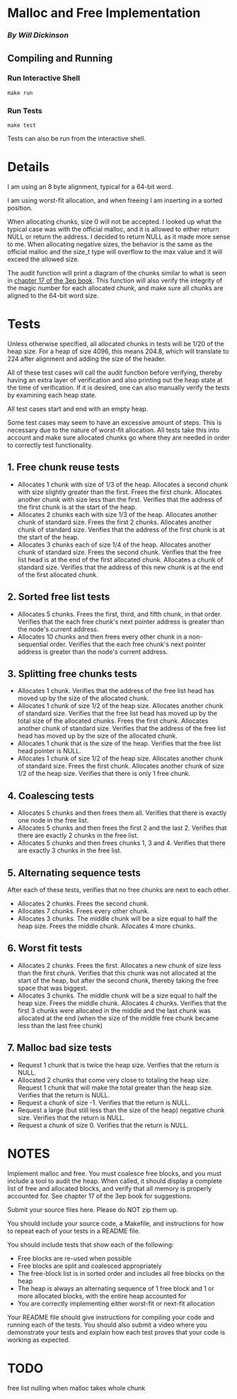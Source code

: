# Malloc and Free Implementation
### *By Will Dickinson*

## Compiling and Running


### Run Interactive Shell
```
make run
```

### Run Tests
```
make test
```

Tests can also be run from the interactive shell.


# Details

I am using an 8 byte alignment, typical for a 64-bit word.

I am using worst-fit allocation, and when freeing I am inserting in a sorted position.

When allocating chunks, size 0 will not be accepted. I looked up what the typical case was with the official malloc, and it is allowed to either return NULL or return the address. I decided to return NULL as it made more sense to me. When allocating negative sizes, the behavior is the same as the official malloc and the size_t type will overflow to the max value and it will exceed the allowed size.

The audit function will print a diagram of the chunks similar to what is seen in [chapter 17 of the 3ep book](http://pages.cs.wisc.edu/~remzi/OSTEP/vm-freespace.pdf). This function will also verify the integrity of the magic number for each allocated chunk, and make sure all chunks are aligned to the 64-bit word size.

# Tests

Unless otherwise specified, all allocated chunks in tests will be 1/20 of the heap size. For a heap of size 4096, this means 204.8, which will translate to 224 after alignment and adding the size of the header.

All of these test cases will call the audit function before verifying, thereby having an extra layer of verification and also printing out the heap state at the time of verification. If it is desired, one can also manually verify the tests by examining each heap state.

All test cases start and end with an empty heap.

Some test cases may seem to have an excessive amount of steps. This is necessary due to the nature of worst-fit allocation. All tests take this into account and make sure allocated chunks go where they are needed in order to correctly test functionality.

## 1. Free chunk reuse tests

- Allocates 1 chunk with size of 1/3 of the heap. Allocates a second chunk with size slightly greater than the first. Frees the first chunk. Allocates another chunk with size less than the first. Verifies that the address of the first chunk is at the start of the heap.
- Allocates 2 chunks each with size 1/3 of the heap. Allocates another chunk of standard size. Frees the first 2 chunks. Allocates another chunk of standard size. Verifies that the address of the first chunk is at the start of the heap.
- Allocates 3 chunks each of size 1/4 of the heap. Allocates another chunk of standard size. Frees the second chunk. Verifies that the free list head is at the end of the first allocated chunk. Allocates a chunk of standard size. Verifies that the address of this new chunk is at the end of the first allocated chunk.

## 2. Sorted free list tests

- Allocates 5 chunks. Frees the first, third, and fifth chunk, in that order. Verifies that the each free chunk's next pointer address is greater than the node's current address.
- Allocates 10 chunks and then frees every other chunk in a non-sequential order. Verifies that the each free chunk's next pointer address is greater than the node's current address.

## 3. Splitting free chunks tests

- Allocates 1 chunk. Verifies that the address of the free list head has moved up by the size of the allocated chunk.
- Allocates 1 chunk of size 1/2 of the heap size. Allocates another chunk of standard size. Verifies that the free list head has moved up by the total size of the allocated chunks. Frees the first chunk. Allocates another chunk of standard size. Verifies that the address of the free list head has moved up by the size of the allocated chunk.
- Allocates 1 chunk that is the size of the heap. Verifies that the free list head pointer is NULL.
- Allocates 1 chunk of size 1/2 of the heap size. Allocates another chunk of standard size. Frees the first chunk. Allocates another chunk of size 1/2 of the heap size. Verifies that there is only 1 free chunk.

## 4. Coalescing tests

- Allocates 5 chunks and then frees them all. Verifies that there is exactly one node in the free list.
- Allocates 5 chunks and then frees the first 2 and the last 2. Verifies that there are exactly 2 chunks in the free list.
- Allocates 5 chunks and then frees chunks 1, 3 and 4. Verifies that there are exactly 3 chunks in the free list.

## 5. Alternating sequence tests

After each of these tests, verifies that no free chunks are next to each other.

- Allocates 2 chunks. Frees the second chunk.
- Allocates 7 chunks. Frees every other chunk.
- Allocates 3 chunks. The middle chunk will be a size equal to half the heap size. Frees the middle chunk. Allocates 4 more chunks.

## 6. Worst fit tests

- Allocates 2 chunks. Frees the first. Allocates a new chunk of size less than the first chunk. Verifies that this chunk was not allocated at the start of the heap, but after the second chunk, thereby taking the free space that was biggest.
- Allocates 3 chunks. The middle chunk will be a size equal to half the heap size. Frees the middle chunk. Allocates 4 chunks. Verifies that the first 3 chunks were allocated in the middle and the last chunk was allocated at the end (when the size of the middle free chunk became less than the last free chunk)


## 7. Malloc bad size tests

- Request 1 chunk that is twice the heap size. Verifies that the return is NULL.
- Allocated 2 chunks that come very close to totaling the heap size. Request 1 chunk that will make the total greater than the heap size. Verifies that the return is NULL.
- Request a chunk of size -1. Verifies that the return is NULL.
- Request a large (but still less than the size of the heap) negative chunk size. Verifies that the return is NULL.
- Request a chunk of size 0. Verifies that the return is NULL.


# NOTES

Implement malloc and free. You must coalesce free blocks, and you must include a tool to audit the heap. When called, it should display a complete list of free and allocated blocks, and verify that all memory is properly accounted for. See chapter 17 of the 3ep book for suggestions.

Submit your source files here. Please do NOT zip them up.

You should include your source code, a Makefile, and instructions for how to repeat each of your tests in a README file.

You should include tests that show each of the following:

- Free blocks are re-used when possible
- Free blocks are split and coalesced appropriately
- The free-block list is in sorted order and includes all free blocks on the heap
- The heap is always an alternating sequence of 1 free block and 1 or more allocated blocks, with the entire heap accounted for
- You are correctly implementing either worst-fit or next-fit allocation

Your README file should give instructions for compiling your code and running each of the tests. You should also submit a video where you demonstrate your tests and explain how each test proves that your code is working as expected.

# TODO

free list nulling when malloc takes whole chunk